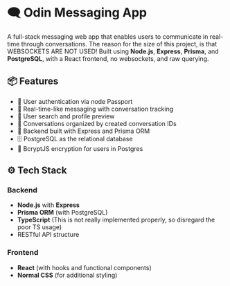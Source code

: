 # 🗨️ Odin Messaging App

A full-stack messaging web app that enables users to communicate in real-time through conversations. 
The reason for the size of this project, is that WEBSOCKETS ARE NOT USED! 
Built using **Node.js**, **Express**, **Prisma**, and **PostgreSQL**, with a React frontend, no websockets, and raw querying.

## 📦 Features

- 🔐 User authentication via node Passport
- 💬 Real-time-like messaging with conversation tracking
- 👥 User search and profile preview
- 📁 Conversations organized by created conversation IDs
- 🧠 Backend built with Express and Prisma ORM
- 🗄️ PostgreSQL as the relational database
- 🔑 BcryptJS encryption for users in Postgres

## ⚙️ Tech Stack

### Backend
- **Node.js** with **Express**
- **Prisma ORM** (with PostgreSQL)
- **TypeScript** (This is not really implemented properly, so disregard the poor TS usage)
- RESTful API structure

### Frontend
- **React** (with hooks and functional components)
- **Normal CSS** (for additional styling)

